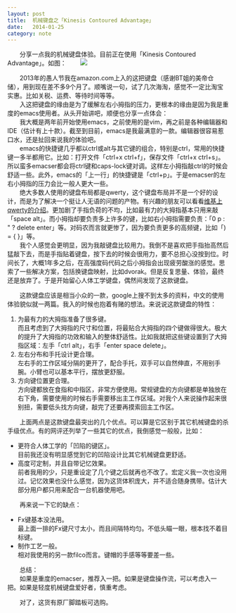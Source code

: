 ```yaml
---
layout: post
title:  机械键盘之「Kinesis Contoured Advantage」
date:   2014-01-25
category: note
---
```


　　分享一点我的机械键盘体验。目前正在使用「Kinesis Contoured Advantage」。如图：
　　<img src="/images/2013-01-25/Kinesis-Contoured-Advantage.jpg"/>

　　2013年的愚人节我在amazon.com上入的这把键盘（感谢BT姐的美帝仓储），用到现在差不多9个月了。顺嘴说一句，试了几次海淘，感觉不一定比淘宝实惠。比如关税、运费、等待时间等等。  
　　入这把键盘的缘由是为了缓解左右小拇指的压力，更根本的缘由是因为我是重度的emacs使用者。从头开始讲吧，顺便也分享一点体会：  
　　我大概是两年前开始使用emacs，之前使用的是vim，再之前是各种编辑器和IDE（估计有上十款）。截至到目前，emacs是我最满意的一款。编辑器很容易惹口水，还是扯回来说我的体验吧。  
　　emacs的快捷键几乎都以ctrl或alt与其它键的组合，特别是ctrl，常用的快捷键一多半都用它。比如：打开文件「ctrl+x ctrl+f」，保存文件「ctrl+x ctrl+s」。所以蛮多emacser都会将ctrl键和caps-lock键对调。这样左小拇指敲ctrl的时候会舒适一些。此外，emacs的「上一行」的快捷键是「ctrl+p」。于是emacser的左右小拇指的压力会比一般人更大一些。  
　　绝大多数人使用的键盘布局都是qwerty，这个键盘布局并不是一个好的设计，而是为了解决一个挺让人无语的问题的产物。有兴趣的朋友可以看看[维基上qwerty的介绍](http://zh.wikipedia.org/wiki/QWERTY%E9%8D%B5%E7%9B%A4)。更加剧了手指负荷的不均，比如最有力的大拇指基本只用来敲「space alt」。而小拇指却要负责多上许多的键，比如右小拇指需要负责：「0 p : " ? delete enter」等。对码农而言就更惨了，因为要负责更多的高频键，比如「) = { }」等。  
　　我个人感觉会更明显，因为我敲键盘比较用力。我倒不是喜欢把手指抬高然后猛敲下去，而是手指贴着键盘，按下去的时候会很用力，要不总担心没按到位。时间长了，大概1年多之后，在高强度码代码之后小拇指会出现疲劳酸涨的感觉。思索了一些解决方案，包括换键盘映射，比如dvorak。但是反复思量、体验，最终还是放弃了。于是开始留心人体工学键盘，偶然间发现了这款键盘。

　　这款键盘应该是相当小众的一款，google上搜不到太多的资料，中文的使用体验貌似就一两篇。我入的时候也抱着有赌的想法。来说说这款键盘的特性：

1. 为最有力的大拇指准备了很多键。  
   而且考虑到了大拇指的尺寸和位置，将最贴合大拇指的四个键做得很大。极大的提升了大拇指的功效和输入的整体舒适性。比如我就把这些键设置到了大拇指区域：左手「ctrl alt」，右手「enter space delete」。
2. 左右分布和手托设计更合理。  
   左右手的工作区域分隔的更开了，配合手托，双手可以自然伸直，不用别手腕。小臂也可以基本平行，摆放更舒服。
3. 方向键位置更合理。  
   方向键都放在食指和中指区，非常方便使用。常规键盘的方向键都是单独放在右下角，需要使用的时候右手需要移出主工作区域。对我个人来说操作起来很别扭，需要低头找方向键，敲完了还要再摸索回主工作区。

　　上面两点是这款键盘最突出的几个优点。可以算是它区别于其它机械键盘的杀手级优点。有的网评还列举了一些其它的优点，我倒感觉一般般，比如：

* 更符合人体工学的「凹陷的键区」。  
  目前我还没有明显感觉到它的凹陷设计比其它机械键盘更舒适。
* 高度可定制，并且自带记忆效果。  
  前者我用的少，只是重设定了几个键之后就再也不改了。宏定义我一次也没用过。记忆效果也没什么感觉，因为这货体积庞大，并不适合随身携带。估计大部分用户都只用来配合一台机器使用吧。

　　再来说一下它的缺点：

* Fx键基本没法用。  
  最上面一排的Fx键尺寸太小，而且间隔特均匀。不低头瞄一眼，根本找不着目标键。
* 制作工艺一般。  
  相对我使用的另一款filco而言。键帽的手感等等要差一些。

　　总结：  
　　如果是重度的emacser，推荐入一把。如果是键盘操作流，可以考虑入一把。如果是轻度机械键盘爱好者，慎重考虑。

　　对了，这货有原厂脚踏板可选购。


